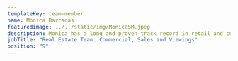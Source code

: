 ```yaml
---
templateKey: team-member
name: Mónica Barradas
featuredimage: ../../static/img/MonicaSM.jpeg
description: Monica has a long and proven track record in retail and customer service. Her local knowledge and wealth of contacts makes her a key member of the real estate team. Never a dull moment when Monica is around, always happy to help any customers and clients.
jobTitle: "Real Estate Team: Commercial, Sales and Viewings"
position: "9"
---
```


